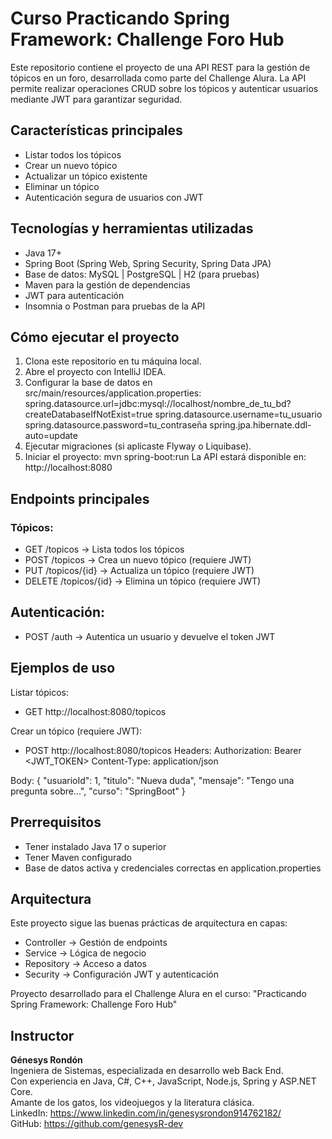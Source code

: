 # Curso Practicando Spring Framework: Challenge Foro Hub

Este repositorio contiene el proyecto de una API REST para la gestión de tópicos en un foro, desarrollada como parte del Challenge Alura.
La API permite realizar operaciones CRUD sobre los tópicos y autenticar usuarios mediante JWT para garantizar seguridad.

## Características principales
- Listar todos los tópicos
- Crear un nuevo tópico
- Actualizar un tópico existente
- Eliminar un tópico
- Autenticación segura de usuarios con JWT

## Tecnologías y herramientas utilizadas
- Java 17+
- Spring Boot (Spring Web, Spring Security, Spring Data JPA)
- Base de datos: MySQL | PostgreSQL | H2 (para pruebas)
- Maven para la gestión de dependencias
- JWT para autenticación
- Insomnia o Postman para pruebas de la API

## Cómo ejecutar el proyecto
1. Clona este repositorio en tu máquina local.
2. Abre el proyecto con IntelliJ IDEA.
3. Configurar la base de datos en src/main/resources/application.properties:
   spring.datasource.url=jdbc:mysql://localhost/nombre_de_tu_bd?createDatabaseIfNotExist=true
   spring.datasource.username=tu_usuario
   spring.datasource.password=tu_contraseña
   spring.jpa.hibernate.ddl-auto=update
4. Ejecutar migraciones (si aplicaste Flyway o Liquibase).
5. Iniciar el proyecto:
   mvn spring-boot:run
La API estará disponible en:
http://localhost:8080

## Endpoints principales
### Tópicos:
- GET /topicos → Lista todos los tópicos
- POST /topicos → Crea un nuevo tópico (requiere JWT)
- PUT /topicos/{id} → Actualiza un tópico (requiere JWT)
- DELETE /topicos/{id} → Elimina un tópico (requiere JWT)

## Autenticación:
- POST /auth → Autentica un usuario y devuelve el token JWT

## Ejemplos de uso
Listar tópicos:
- GET http://localhost:8080/topicos

Crear un tópico (requiere JWT):
- POST http://localhost:8080/topicos
Headers:
Authorization: Bearer <JWT_TOKEN>
Content-Type: application/json

Body:
{
"usuarioId": 1,
"titulo": "Nueva duda",
"mensaje": "Tengo una pregunta sobre...",
"curso": "SpringBoot"
}

## Prerrequisitos
- Tener instalado Java 17 o superior
- Tener Maven configurado
- Base de datos activa y credenciales correctas en application.properties

## Arquitectura
Este proyecto sigue las buenas prácticas de arquitectura en capas:
- Controller → Gestión de endpoints
- Service → Lógica de negocio
- Repository → Acceso a datos
- Security → Configuración JWT y autenticación

Proyecto desarrollado para el Challenge Alura en el curso:
"Practicando Spring Framework: Challenge Foro Hub"

## Instructor
**Génesys Rondón**  
Ingeniera de Sistemas, especializada en desarrollo web Back End.  
Con experiencia en Java, C#, C++, JavaScript, Node.js, Spring y ASP.NET Core.  
Amante de los gatos, los videojuegos y la literatura clásica.  
LinkedIn: https://www.linkedin.com/in/genesysrondon914762182/  
GitHub: https://github.com/genesysR-dev
